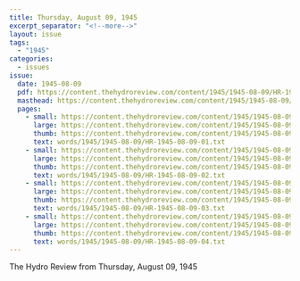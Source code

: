 ```yaml
---
title: Thursday, August 09, 1945
excerpt_separator: "<!--more-->"
layout: issue
tags:
  - "1945"
categories:
  - issues
issue:
  date: 1945-08-09
  pdf: https://content.thehydroreview.com/content/1945/1945-08-09/HR-1945-08-09.pdf
  masthead: https://content.thehydroreview.com/content/1945/1945-08-09/masthead/HR-1945-08-09.jpg
  pages:
    - small: https://content.thehydroreview.com/content/1945/1945-08-09/small/HR-1945-08-09-01.jpg
      large: https://content.thehydroreview.com/content/1945/1945-08-09/large/HR-1945-08-09-01.jpg
      thumb: https://content.thehydroreview.com/content/1945/1945-08-09/thumbnails/HR-1945-08-09-01.jpg
      text: words/1945/1945-08-09/HR-1945-08-09-01.txt
    - small: https://content.thehydroreview.com/content/1945/1945-08-09/small/HR-1945-08-09-02.jpg
      large: https://content.thehydroreview.com/content/1945/1945-08-09/large/HR-1945-08-09-02.jpg
      thumb: https://content.thehydroreview.com/content/1945/1945-08-09/thumbnails/HR-1945-08-09-02.jpg
      text: words/1945/1945-08-09/HR-1945-08-09-02.txt
    - small: https://content.thehydroreview.com/content/1945/1945-08-09/small/HR-1945-08-09-03.jpg
      large: https://content.thehydroreview.com/content/1945/1945-08-09/large/HR-1945-08-09-03.jpg
      thumb: https://content.thehydroreview.com/content/1945/1945-08-09/thumbnails/HR-1945-08-09-03.jpg
      text: words/1945/1945-08-09/HR-1945-08-09-03.txt
    - small: https://content.thehydroreview.com/content/1945/1945-08-09/small/HR-1945-08-09-04.jpg
      large: https://content.thehydroreview.com/content/1945/1945-08-09/large/HR-1945-08-09-04.jpg
      thumb: https://content.thehydroreview.com/content/1945/1945-08-09/thumbnails/HR-1945-08-09-04.jpg
      text: words/1945/1945-08-09/HR-1945-08-09-04.txt
---
```


The Hydro Review from Thursday, August 09, 1945

<!--more-->

